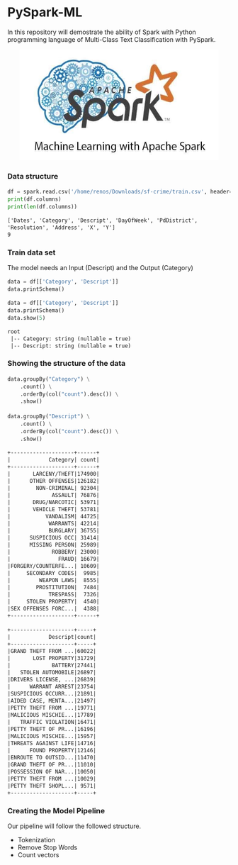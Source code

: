# PySpark-ML

In this repository will demostrate the ability of Spark with Python programming language of Multi-Class Text Classification with PySpark.

<p align="center"> 
<img src="https://github.com/BardisRenos/PySpark-ML/blob/main/apache-spark-machine-learning.jpg" width="450" height="250" style=centerme>
</p>




### Data structure 

```python
df = spark.read.csv('/home/renos/Downloads/sf-crime/train.csv', header=True, inferSchema=True)
print(df.columns)
print(len(df.columns))
```

```
['Dates', 'Category', 'Descript', 'DayOfWeek', 'PdDistrict', 'Resolution', 'Address', 'X', 'Y']
9
```


### Train data set

The model needs an Input (Descript) and the Output (Category)

```python
data = df[['Category', 'Descript']]
data.printSchema()
```

```python
data = df[['Category', 'Descript']]
data.printSchema()
data.show(5)
```

```
root
 |-- Category: string (nullable = true)
 |-- Descript: string (nullable = true)
```

### Showing the structure of the data

```python
data.groupBy("Category") \
    .count() \
    .orderBy(col("count").desc()) \
    .show()

data.groupBy("Descript") \
    .count() \
    .orderBy(col("count").desc()) \
    .show()
```

```
+--------------------+------+
|            Category| count|
+--------------------+------+
|       LARCENY/THEFT|174900|
|      OTHER OFFENSES|126182|
|        NON-CRIMINAL| 92304|
|             ASSAULT| 76876|
|       DRUG/NARCOTIC| 53971|
|       VEHICLE THEFT| 53781|
|           VANDALISM| 44725|
|            WARRANTS| 42214|
|            BURGLARY| 36755|
|      SUSPICIOUS OCC| 31414|
|      MISSING PERSON| 25989|
|             ROBBERY| 23000|
|               FRAUD| 16679|
|FORGERY/COUNTERFE...| 10609|
|     SECONDARY CODES|  9985|
|         WEAPON LAWS|  8555|
|        PROSTITUTION|  7484|
|            TRESPASS|  7326|
|     STOLEN PROPERTY|  4540|
|SEX OFFENSES FORC...|  4388|
+--------------------+------+

+--------------------+-----+
|            Descript|count|
+--------------------+-----+
|GRAND THEFT FROM ...|60022|
|       LOST PROPERTY|31729|
|             BATTERY|27441|
|   STOLEN AUTOMOBILE|26897|
|DRIVERS LICENSE, ...|26839|
|      WARRANT ARREST|23754|
|SUSPICIOUS OCCURR...|21891|
|AIDED CASE, MENTA...|21497|
|PETTY THEFT FROM ...|19771|
|MALICIOUS MISCHIE...|17789|
|   TRAFFIC VIOLATION|16471|
|PETTY THEFT OF PR...|16196|
|MALICIOUS MISCHIE...|15957|
|THREATS AGAINST LIFE|14716|
|      FOUND PROPERTY|12146|
|ENROUTE TO OUTSID...|11470|
|GRAND THEFT OF PR...|11010|
|POSSESSION OF NAR...|10050|
|PETTY THEFT FROM ...|10029|
|PETTY THEFT SHOPL...| 9571|
+--------------------+-----+
```

### Creating the Model Pipeline

Our pipeline will follow the followed structure.

* Tokenization
* Remove Stop Words
* Count vectors

```python

```

